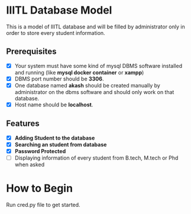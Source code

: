 # IIITL Database Model
This is a model of IIITL database and will be filled by administrator only in order to store every student information.
## Prerequisites
- [x] Your system must have some kind of mysql DBMS software installed and running (like <b>mysql docker container</b> or <b>xampp</b>)</br>
- [x] DBMS port number should be <b>3306</b>.</br>
- [x] One database named <b>akash</b> should be created manually by administrator on the dbms software and should only work on that database.</br>
- [x] Host name should be <b>localhost</b>.</br>
## Features
- [x] <b>Adding Student to the database</b></br>
- [x] <b>Searching an student from database</b></br>
- [x] <b>Password Protected</b></br>
- [ ] Displaying information of every student from B.tech, M.tech or Phd when asked</br>

# How to Begin
Run cred.py file to get started.


